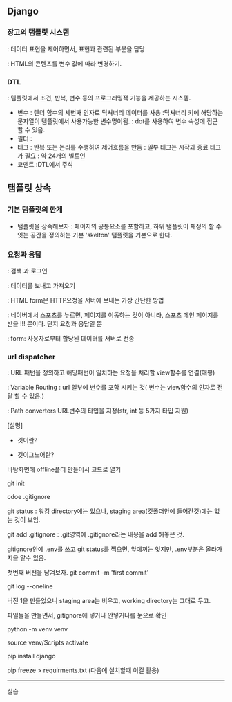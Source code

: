 ## Django

### 장고의 탬플릿 시스템
: 데이터 표현을 제어하면서, 표현과 관련된 부분을 담당

: HTML의 콘텐츠를 변수 값에 따라 변경하기.


### DTL
: 템플릿에서 조건, 반복, 변수 등의 프로그래밍적 기능을 제공하는 시스템.
- 변수
  : 렌더 함수의 세번째 인자로 딕셔너리 데이터를 사용
  :딕셔너리 키에 해당하는 문자열이 템플릿에서 사용가능한 변수명이됨.
  : dot를 사용하여 변수 속성에 접근 할 수 있음.
- 필터
  :
- 태크
  : 반복 또는 논리를 수행하여 제어흐름을 만듬
  : 일부 태그는 시작과 종료 태그가 필요
  : 약 24개의 빌트인
- 코멘트
  :DTL에서 주석



## 탬플릿 상속

### 기본 탬플릿의 한계

- 탬플릿을 상속해보자
: 페이지의 공통요소를 포함하고, 하위 탬플릿이 재정의 할 수 잇는 공간을 정의하는 기본 'skelton' 탬플릿을 기본으로 한다. 

### 요청과 응답

: 검색 과 로그인

: 데이터를 보내고 가져오기

: HTML form은 HTTP요청을 서버에 보내는 가장 간단한 방법

: 네이버에서 스포츠를 누르면, 페이지를 이동하는 것이 아니라,
스포츠 메인 페이지를 받을 !!! 뿐이다.
단지 요청과 응답일 뿐

: form: 사용자로부터 할당된 데이터를 서버로 전송


### url dispatcher
: URL 패턴을 정의하고 해당패턴이 일치하는 요청을 처리할 view함수를 연결(매핑)

: Variable Routing : url 일부에 변수를 포함 시키는 것( 변수는 view함수의 인자로 전달 할 수 있음.)

: Path converters
URL변수의 타입을 지정(str, int 등 5가지 타입 지원)


[설명]

- 깃이란?

- 깃이그노어란?

바탕화면에 offline폴더 만들어서 코드로 열기

git init

cdoe .gitignore

git status
: 워킹 directory에는 있으나, staging area(깃폴더안에 들어간것)에는 없는 것이 보임.

git add .gitignore
: .git영역에 .gitignore라는 내용을 add 해놓은 것.


gitignore안에 .env를 쓰고
git status를 찍으면,
앞에꺼는 잇지만, .env부분은 올라가지을 알수 있음.

첫번째 버전을 남겨보자. 
git commit -m 'first commit'

git log --oneline

버전 1을 만들었으니 staging area는 비우고, working directory는 그대로 두고.

파일들을 만들면서, gitignore에 넣거나 안넣거나를 눈으로 확인

python -m venv venv 

source venv/Scripts activate

pip install django

pip freeze > requirments.txt
(다음에 설치할때 이걸 활용)


----

실습 